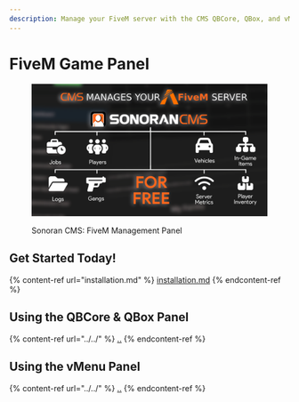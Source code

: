 ```yaml
---
description: Manage your FiveM server with the CMS QBCore, QBox, and vMenu game panels!
---
```


# FiveM Game Panel

<figure><img src="../../.gitbook/assets/fivem_management (1).png" alt=""><figcaption><p>Sonoran CMS: FiveM Management Panel</p></figcaption></figure>

## Get Started Today!

{% content-ref url="installation.md" %}
[installation.md](installation.md)
{% endcontent-ref %}

## Using the QBCore & QBox Panel

{% content-ref url="../../" %}
[..](../../)
{% endcontent-ref %}

## Using the vMenu Panel

{% content-ref url="../../" %}
[..](../../)
{% endcontent-ref %}



